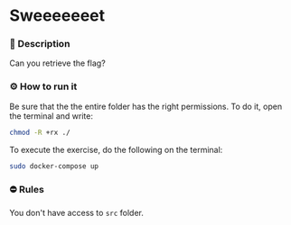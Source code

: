 # Sweeeeeeet

### 📄 Description
Can you retrieve the flag?

### ⚙ How to run it
Be sure that the the entire folder has the right permissions.
To do it, open the terminal and write:
```bash
chmod -R +rx ./
```

To execute the exercise, do the following on the terminal:
```bash
sudo docker-compose up
```


### ⛔ Rules
You don't have access to `src` folder.
